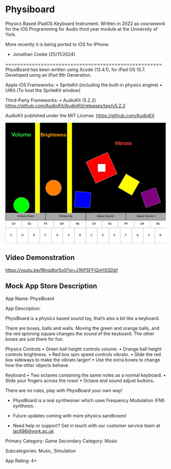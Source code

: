 # Physiboard
Physics Based iPadOS Keyboard Instrument.
Written in 2022 as coursework for the iOS Programming for Audio third year module at the University of York. 

More recently it is being ported to iOS for iPhone.

- Jonathan Cooke
  (25/11/2024)

=====================================================
PhysiBoard has been written using Xcode (13.4.1), for iPad OS 15.7. Developed using an iPad 9th Generation.

Apple iOS Frameworks:
• SpriteKit (including the built-in physics engine)
• UIKit (To host the SpriteKit window)

Third-Party Frameworks:
• AudioKit (5.2.2) https://github.com/AudioKit/AudioKit/releases/tag/v5.2.2

AudioKit published under the MIT License.
https://github.com/AudioKit

![image](Images/MainInterface.png)

## Video Demonstration
https://youtu.be/fRnqj8or5o0?si=J7APSFFjQyHSSDbf

## Mock App Store Description

App Name: PhysiBoard

App Description:

PhysiBoard is a physics based sound toy, that’s also a bit like a keyboard. 

There are boxes, balls and walls. Moving the green and orange balls, and the red spinning square changes the sound of the keyboard. The other boxes are just there for fun.

Physics Controls
• Green ball height controls volume.
• Orange ball height controls brightness.
• Red box spin speed controls vibrato.
• Slide the red box sideways to make the vibrato larger!
• Use the extra boxes to change how the other objects behave.

Keyboard
• Two octaves containing the same notes as a normal keyboard.
• Slide your fingers across the rows!
• Octave and sound adjust buttons.

There are no rules, play with PhysiBoard your own way!

- PhysiBoard is a real synthesiser which uses Frequency Modulation (FM) synthesis.

- Future updates coming with more physics sandboxes!

- Need help or support? Get in touch with our customer service team at jac696@york.ac.uk


Primary Category: Game
Secondary Category: Music

Subcategories: Music, Simulation

App Rating: 4+
